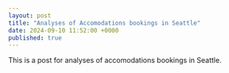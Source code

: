 ```yaml
---
layout: post
title: "Analyses of Accomodations bookings in Seattle"
date: 2024-09-10 11:52:00 +0000
published: true
---
```

This is a post for analyses of accomodations bookings in Seattle.
